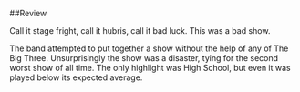 ##Review

Call it stage fright, call it hubris, call it bad luck. This was a bad show.

The band attempted to put together a show without the help of any of The Big Three. Unsurprisingly the show was a disaster, tying for the second worst show of all time. The only highlight was High School, but even it was played below its expected average.


